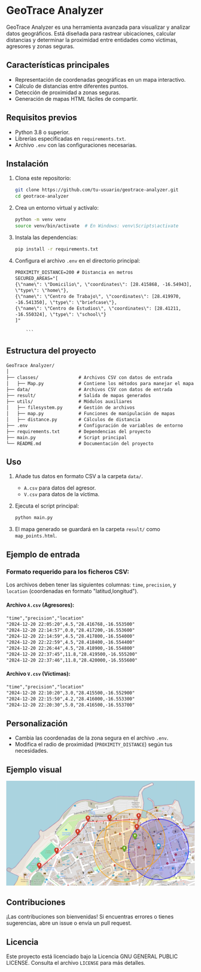 # GeoTrace Analyzer

GeoTrace Analyzer es una herramienta avanzada para visualizar y analizar datos geográficos. Está diseñada para rastrear ubicaciones, calcular distancias y determinar la proximidad entre entidades como víctimas, agresores y zonas seguras.

## Características principales

-   Representación de coordenadas geográficas en un mapa interactivo.
-   Cálculo de distancias entre diferentes puntos.
-   Detección de proximidad a zonas seguras.
-   Generación de mapas HTML fáciles de compartir.

## Requisitos previos

-   Python 3.8 o superior.
-   Librerías especificadas en `requirements.txt`.
-   Archivo `.env` con las configuraciones necesarias.

## Instalación

1.  Clona este repositorio:

    ```bash
    git clone https://github.com/tu-usuario/geotrace-analyzer.git
    cd geotrace-analyzer
    ```

2.  Crea un entorno virtual y actívalo:

    ```bash
    python -m venv venv
    source venv/bin/activate  # En Windows: venv\Scripts\activate
    ```

3.  Instala las dependencias:

    ```bash
    pip install -r requirements.txt
    ```

4.  Configura el archivo `.env` en el directorio principal:
    ```env
    PROXIMITY_DISTANCE=200 # Distancia en metros
    SECURED_AREAS="[
    {\"name\": \"Domicilio\", \"coordinates\": [28.415868, -16.54943], \"type\": \"home\"},
    {\"name\": \"Centro de Trabajo\", \"coordinates\": [28.419970, -16.541350], \"type\": \"briefcase\"},
    {\"name\": \"Centro de Estudios\", \"coordinates\": [28.41211, -16.550324], \"type\": \"school\"}
    ]"

        ```

## Estructura del proyecto

```plaintext
GeoTrace Analyzer/
│
├── classes/               # Archivos CSV con datos de entrada
│   ├── Map.py             # Contiene los métodos para manejar el mapa
├── data/                  # Archivos CSV con datos de entrada
├── result/                # Salida de mapas generados
├── utils/                 # Módulos auxiliares
│   ├── filesystem.py      # Gestión de archivos
│   ├── map.py             # Funciones de manipulación de mapas
│   ├── distance.py        # Cálculos de distancia
├── .env                   # Configuración de variables de entorno
├── requirements.txt       # Dependencias del proyecto
├── main.py                # Script principal
└── README.md              # Documentación del proyecto
```

## Uso

1. Añade tus datos en formato CSV a la carpeta `data/`.

    - `A.csv` para datos del agresor.
    - `V.csv` para datos de la víctima.

2. Ejecuta el script principal:

    ```bash
    python main.py
    ```

3. El mapa generado se guardará en la carpeta `result/` como `map_points.html`.

## Ejemplo de entrada

### Formato requerido para los ficheros CSV:

Los archivos deben tener las siguientes columnas: `time`, `precision`, y `location` (coordenadas en formato "latitud,longitud").

#### Archivo `A.csv` (Agresores):

```csv
"time","precision","location"
"2024-12-20 22:05:20",4.5,"28.416768,-16.553500"
"2024-12-20 22:14:57",0.0,"28.417200,-16.553600"
"2024-12-20 22:14:59",4.5,"28.417800,-16.554000"
"2024-12-20 22:22:59",4.5,"28.418400,-16.554400"
"2024-12-20 22:26:44",4.5,"28.418900,-16.554800"
"2024-12-20 22:37:45",11.8,"28.419500,-16.555200"
"2024-12-20 22:37:46",11.8,"28.420000,-16.555600"
```

#### Archivo `V.csv` (Víctimas):

```csv
"time","precision","location"
"2024-12-20 22:10:20",3.0,"28.415500,-16.552900"
"2024-12-20 22:15:50",4.2,"28.416000,-16.553300"
"2024-12-20 22:20:30",5.0,"28.416500,-16.553700"
```

## Personalización

-   Cambia las coordenadas de la zona segura en el archivo `.env`.
-   Modifica el radio de proximidad (`PROXIMITY_DISTANCE`) según tus necesidades.

## Ejemplo visual

<img src="img/example_map.png" alt="Mapa generado" width="600">

## Contribuciones

¡Las contribuciones son bienvenidas! Si encuentras errores o tienes sugerencias, abre un issue o envía un pull request.

## Licencia

Este proyecto está licenciado bajo la Licencia GNU GENERAL PUBLIC LICENSE. Consulta el archivo `LICENSE` para más detalles.
